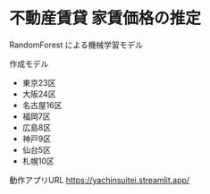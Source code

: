 # 不動産賃貸 家賃価格の推定

RandomForest による機械学習モデル

作成モデル
- 東京23区
- 大阪24区
- 名古屋16区
- 福岡7区
- 広島8区
- 神戸9区
- 仙台5区
- 札幌10区

動作アプリURL
https://yachinsuitei.streamlit.app/

